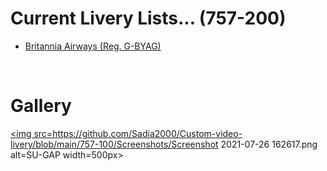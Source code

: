 # Current Livery Lists... (757-200)
<ul>
  <li><a href=https://raw.githubusercontent.com/Sadia2000/Custom-video-livery/main/757-200/BAL.zip>Britannia Airways (Reg. G-BYAG)</a></li>
</ul><br>

# Gallery
<a href=https://raw.githubusercontent.com/Sadia2000/Custom-video-livery/main/757-200/BAL.zip><img src=https://github.com/Sadia2000/Custom-video-livery/blob/main/757-100/Screenshots/Screenshot 2021-07-26 162617.png alt=SU-GAP width=500px></a>